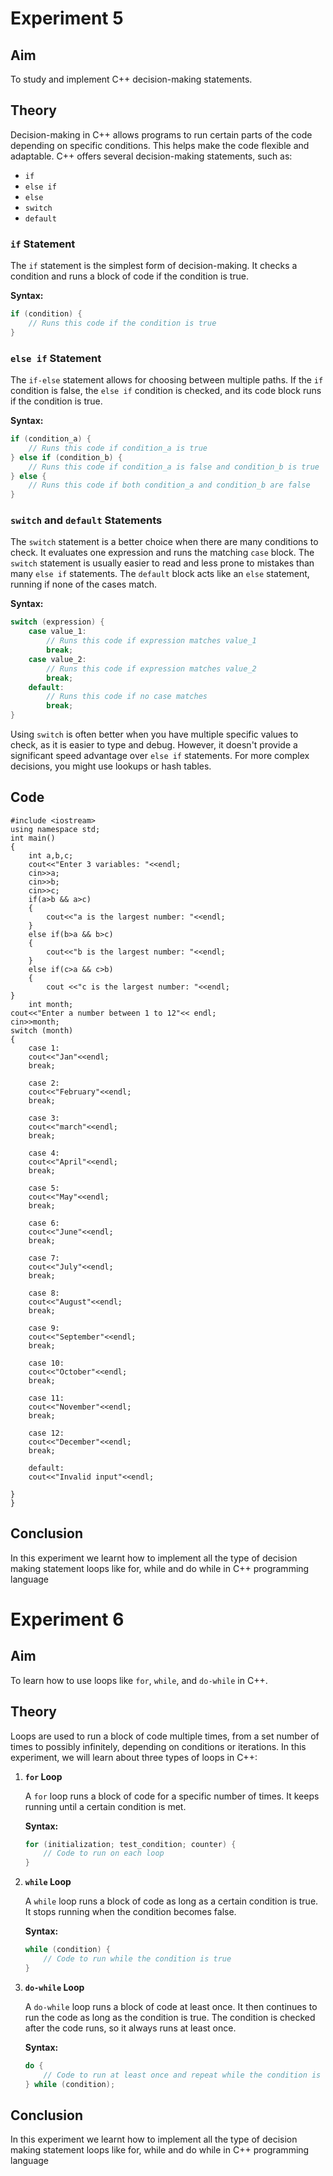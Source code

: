 # Experiment 5

## Aim
To study and implement C++ decision-making statements.

## Theory

Decision-making in C++ allows programs to run certain parts of the code depending on specific conditions. This helps make the code flexible and adaptable. C++ offers several decision-making statements, such as:

- `if`
- `else if`
- `else`
- `switch`
- `default`

### `if` Statement

The `if` statement is the simplest form of decision-making. It checks a condition and runs a block of code if the condition is true.

**Syntax:**

```cpp
if (condition) {
    // Runs this code if the condition is true
}
```

### `else if` Statement

The `if-else` statement allows for choosing between multiple paths. If the `if` condition is false, the `else if` condition is checked, and its code block runs if the condition is true.

**Syntax:**

```cpp
if (condition_a) {
    // Runs this code if condition_a is true
} else if (condition_b) {
    // Runs this code if condition_a is false and condition_b is true
} else {
    // Runs this code if both condition_a and condition_b are false
}
```

### `switch` and `default` Statements

The `switch` statement is a better choice when there are many conditions to check. It evaluates one expression and runs the matching `case` block. The `switch` statement is usually easier to read and less prone to mistakes than many `else if` statements. The `default` block acts like an `else` statement, running if none of the cases match.

**Syntax:**

```cpp
switch (expression) {
    case value_1:
        // Runs this code if expression matches value_1
        break;
    case value_2:
        // Runs this code if expression matches value_2
        break;
    default:
        // Runs this code if no case matches
        break;
}
```

Using `switch` is often better when you have multiple specific values to check, as it is easier to type and debug. However, it doesn't provide a significant speed advantage over `else if` statements. For more complex decisions, you might use lookups or hash tables.

## Code
```
#include <iostream>
using namespace std;
int main()
{
    int a,b,c;
    cout<<"Enter 3 variables: "<<endl;
    cin>>a;
    cin>>b;
    cin>>c;
    if(a>b && a>c)
    {
        cout<<"a is the largest number: "<<endl;
    }
    else if(b>a && b>c)
    {
        cout<<"b is the largest number: "<<endl;
    }
    else if(c>a && c>b)
    {
        cout <<"c is the largest number: "<<endl;
}
    int month;
cout<<"Enter a number between 1 to 12"<< endl;
cin>>month;
switch (month)
{
    case 1:
    cout<<"Jan"<<endl;
    break;

    case 2:
    cout<<"February"<<endl;
    break;

    case 3:
    cout<<"march"<<endl;
    break;
    
    case 4:
    cout<<"April"<<endl;
    break;
    
    case 5:
    cout<<"May"<<endl;
    break;

    case 6:
    cout<<"June"<<endl;
    break;

    case 7:
    cout<<"July"<<endl;
    break;

    case 8:
    cout<<"August"<<endl;
    break;
    
    case 9:
    cout<<"September"<<endl;
    break;

    case 10:
    cout<<"October"<<endl;
    break;

    case 11:
    cout<<"November"<<endl;
    break;

    case 12:
    cout<<"December"<<endl;
    break;

    default:
    cout<<"Invalid input"<<endl;

}
}
```

## Conclusion
In this experiment we learnt how to implement all the type of decision making statement loops like for, while and do while in C++ programming language



# Experiment 6

## Aim
To learn how to use loops like `for`, `while`, and `do-while` in C++.

## Theory

Loops are used to run a block of code multiple times, from a set number of times to possibly infinitely, depending on conditions or iterations. In this experiment, we will learn about three types of loops in C++:

1. **`for` Loop**

   A `for` loop runs a block of code for a specific number of times. It keeps running until a certain condition is met.

   **Syntax:**

   ```cpp
   for (initialization; test_condition; counter) {
       // Code to run on each loop
   }
   ```

2. **`while` Loop**

   A `while` loop runs a block of code as long as a certain condition is true. It stops running when the condition becomes false.

   **Syntax:**

   ```cpp
   while (condition) {
       // Code to run while the condition is true
   }
   ```

3. **`do-while` Loop**

   A `do-while` loop runs a block of code at least once. It then continues to run the code as long as the condition is true. The condition is checked after the code runs, so it always runs at least once.

   **Syntax:**

   ```cpp
   do {
       // Code to run at least once and repeat while the condition is true
   } while (condition);
   ```

## Conclusion

In this experiment we learnt how to implement all the type of decision making statement loops like for, while and do while in C++ programming language
